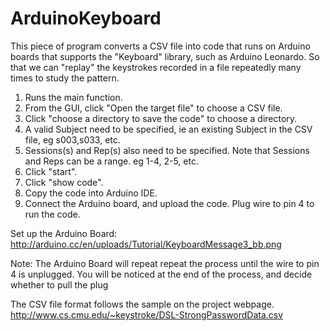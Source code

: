 # ArduinoKeyboard

This piece of program converts a CSV file into code that runs on Arduino boards that supports the "Keyboard" library, 
such as Arduino Leonardo. So that we can "replay" the keystrokes recorded in a file repeatedly many times to study the pattern.

1. Runs the main function.
2. From the GUI, click "Open the target file" to choose a CSV file.
3. Click "choose a directory to save the code" to choose a directory.
4. A valid Subject need to be specified, ie an existing Subject in the CSV file, eg s003,s033, etc.
5. Sessions(s) and Rep(s) also need to be specified. Note that Sessions and Reps can be a range. eg 1-4, 2-5, etc.
6. Click "start".
7. Click "show code".
8. Copy the code into Arduino IDE.
9. Connect the Arduino board, and upload the code. Plug wire to pin 4 to run the code.
 
Set up the Arduino Board: http://arduino.cc/en/uploads/Tutorial/KeyboardMessage3_bb.png
 
Note: The Arduino Board will repeat repeat the process until the wire to pin 4 is unplugged.
You will be noticed at the end of the process, and decide whether to pull the plug

The CSV file format follows the sample on the project webpage. http://www.cs.cmu.edu/~keystroke/DSL-StrongPasswordData.csv
